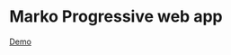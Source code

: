 Marko Progressive web app
==================================
[Demo](https://lit-headland-75537.herokuapp.com/)
